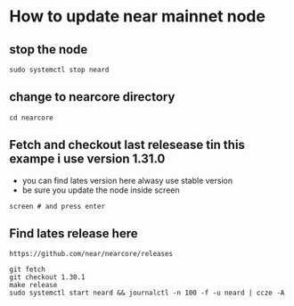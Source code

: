 # How to update near mainnet node 

## stop the node 
```
sudo systemctl stop neard
```
## change to nearcore directory 
```
cd nearcore
```
## Fetch and checkout last relesease tin this exampe i use version 1.31.0 
* you can find lates version here alwasy use stable version 
* be sure you update the node inside screen 
``` 
screen # and press enter
```
## Find lates release here
```
https://github.com/near/nearcore/releases
```
```
git fetch 
git checkout 1.30.1
make release
sudo systemctl start neard && journalctl -n 100 -f -u neard | ccze -A
```

